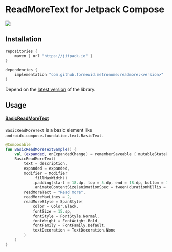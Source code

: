 # ReadMoreText for Jetpack Compose

<a href="https://jitpack.io/#fornewid/metronome"><img src="https://jitpack.io/v/fornewid/metronome.svg"/></a>

## Installation

```gradle
repositories {
    maven { url "https://jitpack.io" }
}

dependencies {
    implementation "com.github.fornewid.metronome:readmore:<version>"
}
```

Depend on the [latest version](https://github.com/fornewid/metronome/releases) of the library.

## Usage

#### [BasicReadMoreText](https://github.com/fornewid/metronome/blob/main/readmore/src/main/java/soup/metronome/readmore/BasicReadMoreText.kt)

`BasicReadMoreText` is a basic element like `androidx.compose.foundation.text.BasicText`.

```kotlin
@Composable
fun BasicReadMoreTextSample() {
    val (expanded, onExpandedChange) = rememberSaveable { mutableStateOf(false) }
    BasicReadMoreText(
        text = description,
        expanded = expanded,
        modifier = Modifier
            .fillMaxWidth()
            .padding(start = 18.dp, top = 5.dp, end = 18.dp, bottom = 18.dp)
            .animateContentSize(animationSpec = tween(durationMillis = 100)),
        readMoreText = "Read more",
        readMoreMaxLines = 2,
        readMoreStyle = SpanStyle(
            color = Color.Black,
            fontSize = 15.sp,
            fontStyle = FontStyle.Normal,
            fontWeight = FontWeight.Bold,
            fontFamily = FontFamily.Default,
            textDecoration = TextDecoration.None
        )
    )
}
```

